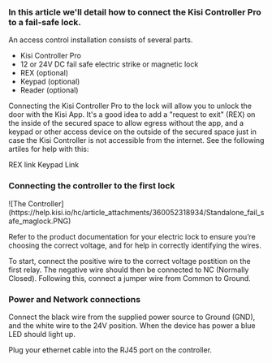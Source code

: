 <h3>In this article we'll detail how to connect the Kisi Controller Pro to a fail-safe lock.</h3>

An access control installation consists of several parts. 
* Kisi Controller Pro
* 12 or 24V DC fail safe electric strike or magnetic lock
* REX (optional)
* Keypad (optional)
* Reader (optional)

Connecting the Kisi Controller Pro to the lock will allow you to unlock the door with the Kisi App. It's a good idea to add a "request to exit" (REX) on the inside of the secured space to allow egress without the app, and a keypad or other access device on the outside of the secured space just in case the Kisi Controller is not accessible from the internet. See the following artiles for help with this:

REX link
Keypad Link

<h3>Connecting the controller to the first lock</h3> 
<p>
![The Controller](https://help.kisi.io/hc/article_attachments/360052318934/Standalone_fail_safe_maglock.PNG)
</p>
<p>
Refer to the product documentation for your electric lock to ensure you’re choosing the correct voltage, and for help in correctly identifying the wires. 
  
To start, connect the positive wire to the correct voltage postition on the first relay. The negative wire should then be connected to NC (Normally Closed). Following this, connect a jumper wire from Common to Ground. 
</p>
<h3>Power and Network connections</h3>

Connect the black wire from the supplied power source to Ground (GND), and the white wire to the 24V position. When the device has power a blue LED should light up.

Plug your ethernet cable into the RJ45 port on the controller. 

